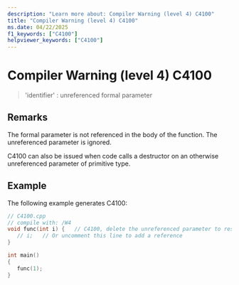 ```yaml
---
description: "Learn more about: Compiler Warning (level 4) C4100"
title: "Compiler Warning (level 4) C4100"
ms.date: 04/22/2025
f1_keywords: ["C4100"]
helpviewer_keywords: ["C4100"]
---
```

# Compiler Warning (level 4) C4100

> 'identifier' : unreferenced formal parameter

## Remarks

The formal parameter is not referenced in the body of the function. The unreferenced parameter is ignored.

C4100 can also be issued when code calls a destructor on an otherwise unreferenced parameter of primitive type.

## Example

The following example generates C4100:

```cpp
// C4100.cpp
// compile with: /W4
void func(int i) {   // C4100, delete the unreferenced parameter to resolve the warning
   // i;   // Or uncomment this line to add a reference
}

int main()
{
   func(1);
}
```

